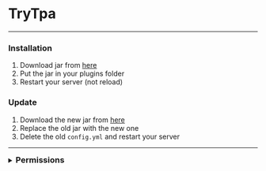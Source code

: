 # TryTpa

<hr>

### Installation
1. Download jar from [here](https://github.com/TrySmp/TryTpa/releases/latest)
2. Put the jar in your plugins folder
3. Restart your server (not reload)

### Update
1. Download the new jar from [here](https://github.com/TrySmp/TryTpa/releases/latest)
2. Replace the old jar with the new one
3. Delete the old `config.yml` and restart your server

<hr>

<details>
    <summary><h3 style="display: inline;">Permissions</h3></summary>

| Permissions                   |                                            |
|-------------------------------|:-------------------------------------------|
| `trytpa.command.tpa`          | Permission for /tpa and /tpaaccept         |
| `trytpa.command.tpahere`      | Permission for /tpahere and /tpahereaccept |
| `trytpa.command.tpaall`       | Permission to send /tpaall requests        |
| `trytpa.command.removetpaall` | Permission to use /removetpaall            |
| `trytpa.bypass.teleport`      | Bypass the teleport cooldown               |
| `trytpa.bypass.cooldown`      | Bypass the command cooldown                |

> [!NOTE]  
> /removetpaall requires luckperms to be installed on the server!

</details>
